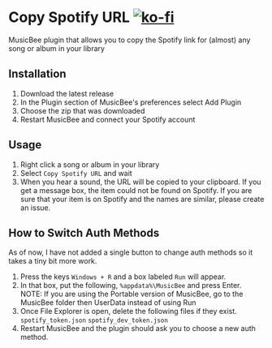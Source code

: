# Copy Spotify URL [![ko-fi](https://ko-fi.com/img/githubbutton_sm.svg)](https://ko-fi.com/S6S244CYE)
MusicBee plugin that allows you to copy the Spotify link for (almost) any song or album in your library

## Installation
1. Download the latest release
2. In the Plugin section of MusicBee's preferences select Add Plugin
3. Choose the zip that was downloaded
4. Restart MusicBee and connect your Spotify account

## Usage
1. Right click a song or album in your library
2. Select `Copy Spotify URL` and wait
3. When you hear a sound, the URL will be copied to your clipboard.
If you get a message box, the item could not be found on Spotify.
If you are sure that your item is on Spotify and the names are similar, please create an issue.

## How to Switch Auth Methods
As of now, I have not added a single button to change auth methods so it takes a tiny bit more work.
1. Press the keys `Windows + R` and a box labeled `Run` will appear.
2. In that box, put the following, `%appdata%\MusicBee` and press Enter.
NOTE: If you are using the Portable version of MusicBee, go to the MusicBee folder then UserData instead of using Run
3. Once File Explorer is open, delete the following files if they exist.
`spotify_token.json`
`spotify_dev_token.json`
4. Restart MusicBee and the plugin should ask you to choose a new auth method.